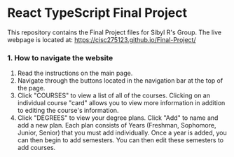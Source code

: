 # React TypeScript Final Project

This repository contains the Final Project files for Sibyl R's Group.
The live webpage is located at: https://cisc275123.github.io/Final-Project/

### 1. How to navigate the website

1. Read the instructions on the main page.
2. Navigate through the buttons located in the navigation bar at the top of the page.
3. Click "COURSES" to view a list of all of the courses. Clicking on an individual course "card" allows you to view more information in addition to editing the course's information.
4. Click "DEGREES" to view your degree plans. Click "Add" to name and add a new plan. Each plan consists of Years (Freshman, Sophomore, Junior, Senior) that you must add individually. Once a year is added, you can then begin to add semesters. You can then edit these semesters to add courses.
